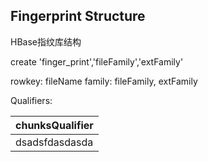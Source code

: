 ## Fingerprint Structure

HBase指纹库结构

create 'finger_print','fileFamily','extFamily'

rowkey: fileName
family: fileFamily, extFamily

Qualifiers:

| chunksQualifier |
| --------------- |
|  dsadsfdasdasda |
